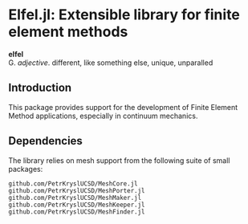 # Elfel.jl: Extensible library for finite element methods

**elfel**<br>
G. *adjective*. different, like something else, unique, unparalled

## Introduction

This package provides support for the development of Finite Element Method applications, especially in continuum mechanics.

## Dependencies

The library relies on mesh support from the following suite of small packages:
```
github.com/PetrKryslUCSD/MeshCore.jl
github.com/PetrKryslUCSD/MeshPorter.jl
github.com/PetrKryslUCSD/MeshMaker.jl
github.com/PetrKryslUCSD/MeshKeeper.jl    
github.com/PetrKryslUCSD/MeshFinder.jl    
``` 